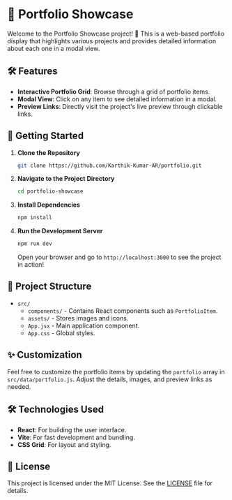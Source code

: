 
# 🌟 Portfolio Showcase

Welcome to the Portfolio Showcase project! 🎨 This is a web-based portfolio display that highlights various projects and provides detailed information about each one in a modal view.

## 🛠️ Features

- **Interactive Portfolio Grid**: Browse through a grid of portfolio items.
- **Modal View**: Click on any item to see detailed information in a modal.
- **Preview Links**: Directly visit the project's live preview through clickable links.

## 🚀 Getting Started

1. **Clone the Repository**

   ```bash
   git clone https://github.com/Karthik-Kumar-AR/portfolio.git
   ```

2. **Navigate to the Project Directory**

   ```bash
   cd portfolio-showcase
   ```

3. **Install Dependencies**

   ```bash
   npm install
   ```

4. **Run the Development Server**

   ```bash
   npm run dev
   ```

   Open your browser and go to `http://localhost:3000` to see the project in action!

## 📂 Project Structure

- `src/`
  - `components/` - Contains React components such as `PortfolioItem`.
  - `assets/` - Stores images and icons.
  - `App.jsx` - Main application component.
  - `App.css` - Global styles.

## ✨ Customization

Feel free to customize the portfolio items by updating the `portfolio` array in `src/data/portfolio.js`. Adjust the details, images, and preview links as needed.

## 🛠️ Technologies Used

- **React**: For building the user interface.
- **Vite**: For fast development and bundling.
- **CSS Grid**: For layout and styling.

## 📝 License

This project is licensed under the MIT License. See the [LICENSE](LICENSE) file for details.
